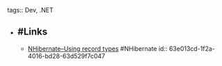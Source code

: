tags:: Dev, .NET

- ## #Links
	- [NHibernate–Using record types](https://bartwullems.blogspot.com/2023/01/nhibernateusing-record-types.html) #NHibernate
	  id:: 63e013cd-1f2a-4016-bd28-63d529f7c047